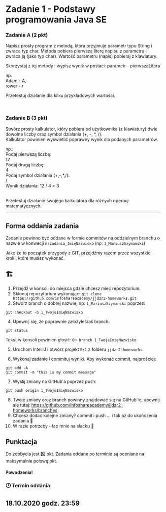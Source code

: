 # Zadanie 1 - Podstawy programowania Java SE

### Zadanie A (2 pkt)
Napisz prosty program z metodą, która przyjmuje parametr typu String i zwraca typ char.
Metoda pobiera pierwszą literę napisu z parametru i zwraca ją (jako typ char).
Wartość parametru (napis) pobieraj z klawiatury.

Skorzystaj z tej metody i wypisz wynik w postaci: parametr - pierwszaLitera

np.<br/>
Adam - A, <br/>
rower - r

Przetestuj działanie dla kilku przykładowych wartości.

<br/>

### Zadanie B (3 pkt)
Stwórz prosty kalkulator, który pobiera od użytkownika (z klawiatury) dwie dowolne liczby oraz symbol działania (+, -, *, /). <br/>
Kalkulator powinien wyświetlić poprawny wynik dla podanych parametrów.

np.:<br/>
Podaj pierwszą liczbę:<br/>
12<br/>
Podaj drugą liczbę:<br/>
4<br/>
Podaj symbol działania (+,-,*,/):<br/>
/<br/>
Wynik działania: 12 / 4 = 3<br/>
<br/>

Przetestuj działanie swojego kalkulatora dla różnych operacji matematycznych.    


---

## Forma oddania zadania
Zadanie powinno być oddane w formie commitów na oddzielnym branchu o nazwie w konwecji `nrzadania_ImięNazwisko` (np: `1_MariuszSzymanski`)

Jako że to początek przygody z GIT, przejdźmy razem przez wszystkie kroki, które musisz wykonać.

## :building_construction: 
1. Przejdź w konsoli do miejsca gdzie chcesz mieć repozytorium.
2. Sklonuj repozytorium wykonując: `git clone https://github.com/infoshareacademy/jjdzr2-homeworks.git`
3. Stwórz branch o dobrej nazwie, np: `1_MariuszSzymanski` poprzez: 
```
git checkout -b 1_TwojeImięNazwisko
```
4. Upewnij się, że poprawnie założyłeś/aś branch: 
```
git status
```

Tekst w konsoli powinien głosić: `On branch 1_TwojeImięNazwisko`

5. Uruchom IntelliJ i otwórz projekt `Ex1` z folderu `jjdzr2-homeworks`

6. Wykonaj zadanie i commituj wyniki. Aby wykonać commit, najprościej:
```
git add -A
git commit -m "this is my commit message"
```
7. Wyślij zmiany na GitHub'a poprzez push: 
```
git push origin 1_TwojeImięNazwisko
```
8. Twoje zmiany oraz branch powinny znajdować się na GitHub'ie, upewnij się tutaj: https://github.com/infoshareacademy/jjdzr2-homeworks/branches
9. Chcesz dodać kolejne zmiany? commit i push ... i tak aż do ukończenia zadania :tada:
10. W razie potrzeby - łap mnie na slacku :calling:


## Punktacja

Do zdobycia jest :five: pkt.
Zadania oddane po terminie są oceniane na maksymalnie połowę pkt.

#### Powodzenia!

### :clock12: Termin oddania:
## 18.10.2020 godz. 23:59
